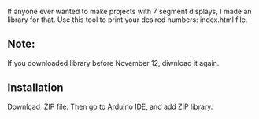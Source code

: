 If anyone ever wanted to make projects with 7 segment displays, I made an library for that.
Use this tool to print your desired numbers: index.html file.
## Note:
If you downloaded library before November 12, diwnload it again.
## Installation
Download .ZIP file. Then go to Arduino IDE, and add ZIP library.
